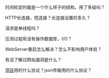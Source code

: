 时间轮定时器是一个什么样子的结构，用了多级吗？



HTTP长连接，短连接？长连接设置的多久？



请求是单线程吗？



压测过程有没有操作数据库，I/O？



WebServer重启怎么解决？怎么不影响用户体验？



有没了解过网站漏洞是什么？



[项目](https://www.nowcoder.com/jump/super-jump/word?word=项目)用的什么协议？json传输用的什么协议？

